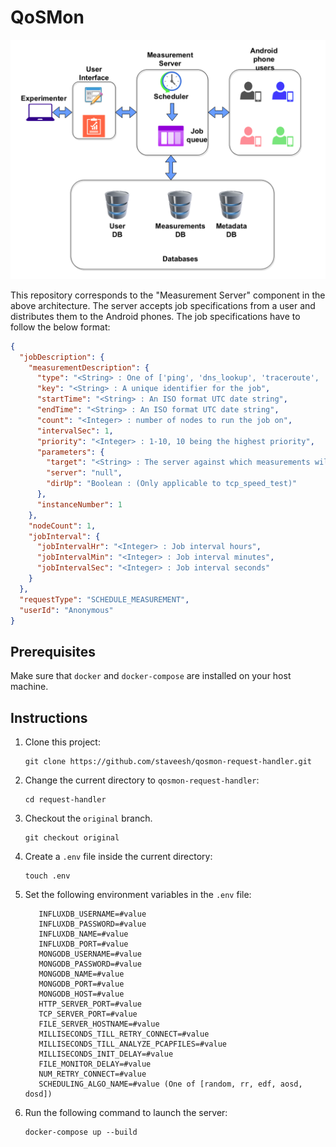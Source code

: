 # QoSMon

![Architecture](architecture.png)

This repository corresponds to the "Measurement Server" component in the above architecture. The server accepts job
specifications from a user and distributes them to the Android phones. The job specifications have to follow the below
format:

```json
{
  "jobDescription": {
    "measurementDescription": {
      "type": "<String> : One of ['ping', 'dns_lookup', 'traceroute', 'http', 'tcp_speed_test']",
      "key": "<String> : A unique identifier for the job",
      "startTime": "<String> : An ISO format UTC date string",
      "endTime": "<String> : An ISO format UTC date string",
      "count": "<Integer> : number of nodes to run the job on",
      "intervalSec": 1,
      "priority": "<Integer> : 1-10, 10 being the highest priority",
      "parameters": {
        "target": "<String> : The server against which measurements will be run. Example : www.google.com",
        "server": "null",
        "dirUp": "Boolean : (Only applicable to tcp_speed_test)"
      },
      "instanceNumber": 1
    },
    "nodeCount": 1,
    "jobInterval": {
      "jobIntervalHr": "<Integer> : Job interval hours",
      "jobIntervalMin": "<Integer> : Job interval minutes",
      "jobIntervalSec": "<Integer> : Job interval seconds"
    }
  },
  "requestType": "SCHEDULE_MEASUREMENT",
  "userId": "Anonymous"
}
```

## Prerequisites

Make sure that `docker` and `docker-compose` are installed on your host machine.

## Instructions

1. Clone this project:
   ```
   git clone https://github.com/staveesh/qosmon-request-handler.git
   ```

2. Change the current directory to `qosmon-request-handler`:
   ```
   cd request-handler
   ```

3. Checkout the `original` branch.
   ```
   git checkout original
   ```

4. Create a `.env` file inside the current directory:

   ```
   touch .env
   ```

5. Set the following environment variables in the `.env` file:

   ```
      INFLUXDB_USERNAME=#value
      INFLUXDB_PASSWORD=#value
      INFLUXDB_NAME=#value
      INFLUXDB_PORT=#value
      MONGODB_USERNAME=#value
      MONGODB_PASSWORD=#value
      MONGODB_NAME=#value
      MONGODB_PORT=#value
      MONGODB_HOST=#value
      HTTP_SERVER_PORT=#value
      TCP_SERVER_PORT=#value
      FILE_SERVER_HOSTNAME=#value
      MILLISECONDS_TILL_RETRY_CONNECT=#value
      MILLISECONDS_TILL_ANALYZE_PCAPFILES=#value
      MILLISECONDS_INIT_DELAY=#value
      FILE_MONITOR_DELAY=#value
      NUM_RETRY_CONNECT=#value
      SCHEDULING_ALGO_NAME=#value (One of [random, rr, edf, aosd, dosd])
   ```

6. Run the following command to launch the server:
   ```
   docker-compose up --build
   ```